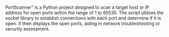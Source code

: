 PortScanner" is a Python project designed to scan a target host or IP address for open ports within the range of 1 to 65535. The script utilizes the socket library to establish connections with each port and determine if it is open. It then displays the open ports, aiding in network troubleshooting or security assessment. 
